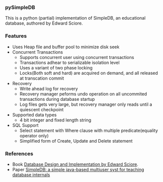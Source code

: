 ### pySimpleDB

This is a python (partial) implementation of SimpleDB, an educational database, authored by Edward Sciore.

### Features
- Uses Heap file and buffer pool to minimize disk seek
- Concurrent Transactions
    - Supports concurrent user using concurrent transactions
    - Transactions adhear to serializable isolation level
    - Uses a variant of two phase locking
    - Locks(Both soft and hard) are acquired on demand, and all released at transcation commit
- Recovery
  - Write ahead log for recovery
  - Recovery manager peforms undo operation on all uncommited transactions during database startup
  - Log files gets very large, but recovery manager only reads until a quiescent checkpoint
- Supported data types
  - 4 bit integer and fixed length string
- SQL Support
  - Select statement with Where clause with multiple predicate(equality operator only)
  - Simplified form of Create, Update and Delete statement

### References
- Book [Database Design and Implementation by Edward Sciore](https://link.springer.com/book/10.1007/978-3-030-33836-7).
- Paper [SimpleDB: a simple java-based multiuser syst for teaching database internals](https://dl.acm.org/doi/abs/10.1145/1227504.1227498)


